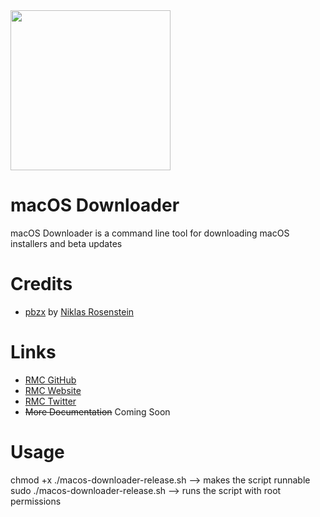 <img src="https://github.com/rmc-team/macos-downloader/raw/master/Installer.png" width="256">

# macOS Downloader
macOS Downloader is a command line tool for downloading macOS installers and beta updates

# Credits
- [pbzx](https://github.com/rmc-team/macos-downloader/blob/master/resources/pbzx) by [Niklas Rosenstein](https://github.com/NiklasRosenstein/pbzx)

# Links
- [RMC GitHub](https://github.com/rmc-team)
- [RMC Website](https://www.rmc-team.ch)
- [RMC Twitter](https://twitter.com/_rmcteam)
- ~~More Documentation~~ Coming Soon

# Usage
chmod +x ./macos-downloader-release.sh —> makes the script runnable  
sudo ./macos-downloader-release.sh —> runs the script with root permissions  